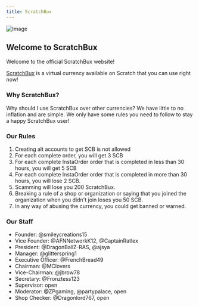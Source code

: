 ```yaml
---
title: ScratchBux
---
```

![Image](/ScratchBux/icon.png)
## Welcome to ScratchBux
Welcome to the official ScratchBux website!

[ScratchBux](https://scratch.mit.edu/discuss/topic/353268) is a virtual currency available on Scratch that you can use right now!

### Why ScratchBux?

Why should I use ScratchBux over other currencies?
We have little to no inflation and are simple. We only have some rules you need to follow to stay a happy ScratchBux user!

### Our Rules

1. Creating alt accounts to get SCB is not allowed
2. For each complete order, you will get 3 SCB
3. For each complete InstaOrder order that is completed in less than 30 hours, you will get 5 SCB
4. For each complete InstaOrder order that is completed in more than 30 hours, you will lose 2 SCB.
5. Scamming will lose you 200 ScratchBux.
6. Breaking a rule of a shop or organization or saying that you joined the organization when you didn't join loses you 50 SCB.
7. In any way of abusing the currency, you could get banned or warned.

### Our Staff

- Founder: @smileycreations15
- Vice Founder: @AFNNetworkK12, @CaptainRatlex
- President: @DragonBallZ-RAS, @ajsya
- Manager: @glitterspring1
- Executive Officer: @FrenchBread49
- Chairman: @MClovers
- Vice-Chairman: @jbrow78
- Secretary: @Fronztess123
- Supervisor: open
- Moderator: @ZPgaming, @partypalace, open
- Shop Checker: @Dragonlord767, open
